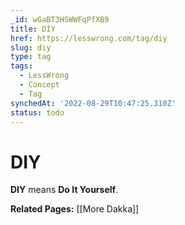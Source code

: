 ```yaml
---
_id: wGaBT3HSWWFqPfXB9
title: DIY
href: https://lesswrong.com/tag/diy
slug: diy
type: tag
tags:
  - LessWrong
  - Concept
  - Tag
synchedAt: '2022-08-29T10:47:25.310Z'
status: todo
---
```


# DIY

**DIY** means **Do It Yourself**. 

**Related Pages:** [[More Dakka]]
